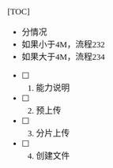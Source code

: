 <span  style="font-family: Simsun,serif; font-size: 17px; ">

[TOC]

- 分情况
- 如果小于4M，流程232
- 如果大于4M，流程234

- [ ] 1. 能力说明
- [ ] 2. 预上传
- [ ] 3. 分片上传
- [ ] 4. 创建文件



</span>